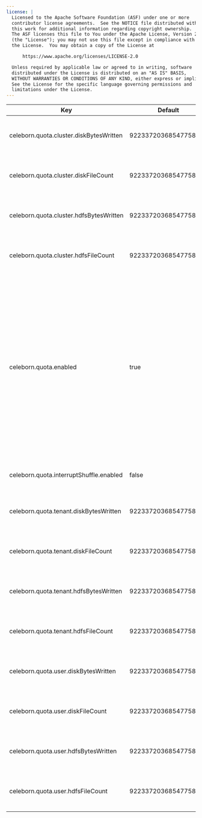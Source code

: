 ```yaml
---
license: |
  Licensed to the Apache Software Foundation (ASF) under one or more
  contributor license agreements.  See the NOTICE file distributed with
  this work for additional information regarding copyright ownership.
  The ASF licenses this file to You under the Apache License, Version 2.0
  (the "License"); you may not use this file except in compliance with
  the License.  You may obtain a copy of the License at

      https://www.apache.org/licenses/LICENSE-2.0

  Unless required by applicable law or agreed to in writing, software
  distributed under the License is distributed on an "AS IS" BASIS,
  WITHOUT WARRANTIES OR CONDITIONS OF ANY KIND, either express or implied.
  See the License for the specific language governing permissions and
  limitations under the License.
---
```


<!--begin-include-->
| Key | Default | isDynamic | Description | Since | Deprecated |
| --- | ------- | --------- | ----------- | ----- | ---------- |
| celeborn.quota.cluster.diskBytesWritten | 9223372036854775807b | true | Cluster level quota dynamic configuration for written disk bytes. | 0.6.0 |  | 
| celeborn.quota.cluster.diskFileCount | 9223372036854775807b | true | Cluster level quota dynamic configuration for written disk file count. | 0.6.0 |  | 
| celeborn.quota.cluster.hdfsBytesWritten | 9223372036854775807b | true | Cluster level quota dynamic configuration for written hdfs bytes. | 0.6.0 |  | 
| celeborn.quota.cluster.hdfsFileCount | 9223372036854775807b | true | Cluster level quota dynamic configuration for written hdfs file count. | 0.6.0 |  | 
| celeborn.quota.enabled | true | false | When Master side sets to true, the master will enable to check the quota via QuotaManager. When Client side sets to true, LifecycleManager will request Master side to check whether the current user has enough quota before registration of shuffle. Fallback to the default shuffle service when Master side checks that there is no enough quota for current user. | 0.2.0 |  | 
| celeborn.quota.interruptShuffle.enabled | false | false | Whether to enable interrupt shuffle when quota exceeds. | 0.6.0 |  | 
| celeborn.quota.tenant.diskBytesWritten | 9223372036854775807b | true | Tenant level quota dynamic configuration for written disk bytes. | 0.5.0 |  | 
| celeborn.quota.tenant.diskFileCount | 9223372036854775807b | true | Tenant level quota dynamic configuration for written disk file count. | 0.5.0 |  | 
| celeborn.quota.tenant.hdfsBytesWritten | 9223372036854775807b | true | Tenant level quota dynamic configuration for written hdfs bytes. | 0.5.0 |  | 
| celeborn.quota.tenant.hdfsFileCount | 9223372036854775807b | true | Tenant level quota dynamic configuration for written hdfs file count. | 0.5.0 |  | 
| celeborn.quota.user.diskBytesWritten | 9223372036854775807b | true | User level quota dynamic configuration for written disk bytes. | 0.6.0 |  | 
| celeborn.quota.user.diskFileCount | 9223372036854775807b | true | User level quota dynamic configuration for written disk file count. | 0.6.0 |  | 
| celeborn.quota.user.hdfsBytesWritten | 9223372036854775807b | true | User level quota dynamic configuration for written hdfs bytes. | 0.6.0 |  | 
| celeborn.quota.user.hdfsFileCount | 9223372036854775807b | true | User level quota dynamic configuration for written hdfs file count. | 0.6.0 |  | 
<!--end-include-->
